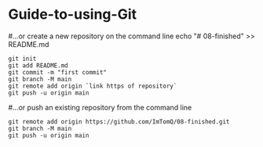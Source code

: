 # Guide-to-using-Git

#...or create a new repository on the command line
echo "# 08-finished" >> README.md
```
git init
git add README.md
git commit -m "first commit"
git branch -M main
git remote add origin `link https of repository`
git push -u origin main
```

#…or push an existing repository from the command line
```
git remote add origin https://github.com/ImTomQ/08-finished.git
git branch -M main
git push -u origin main
```

